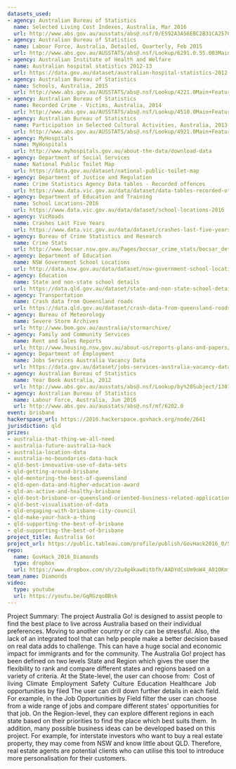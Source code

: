 ```yaml
---
datasets_used:
- agency: Australian Bureau of Statistics
  name: Selected Living Cost Indexes, Australia, Mar 2016
  url: http://www.abs.gov.au/ausstats/abs@.nsf/0/E592A3A56EBC2B31CA257C130017D2FA?Opendocument
- agency: Australian Bureau of Statistics
  name: Labour Force, Australia, Detailed, Quarterly, Feb 2015
  url: http://www.abs.gov.au/AUSSTATS/abs@.nsf/Lookup/6291.0.55.003Main+Features1Feb%202015?OpenDocument
- agency: Australian Institute of Health and Welfare
  name: Australian hospital statistics 2012-13
  url: https://data.gov.au/dataset/australian-hospital-statistics-2012-13
- agency: Australian Bureau of Statistics
  name: Schools, Australia, 2015
  url: http://www.abs.gov.au/AUSSTATS/abs@.nsf/Lookup/4221.0Main+Features392015?OpenDocument
- agency: Australian Bureau of Statistics
  name: Recorded Crime - Victims, Australia, 2014
  url: http://www.abs.gov.au/AUSSTATS/abs@.nsf/Lookup/4510.0Main+Features12014?OpenDocument
- agency: Australian Bureau of Statistics
  name: Participation in Selected Cultural Activities, Australia, 2013-14
  url: http://www.abs.gov.au/AUSSTATS/abs@.nsf/Lookup/4921.0Main+Features12013-14?OpenDocument
- agency: MyHospitals
  name: MyHospitals
  url: http://www.myhospitals.gov.au/about-the-data/download-data
- agency: Department of Social Services
  name: National Public Toilet Map
  url: https://data.gov.au/dataset/national-public-toilet-map
- agency: Department of Justice and Regulation
  name: Crime Statistics Agency Data tables - Recorded offences
  url: https://www.data.vic.gov.au/data/dataset/data-tables-recorded-offences
- agency: Department of Education and Training
  name: School Locations-2016
  url: https://www.data.vic.gov.au/data/dataset/school-locations-2016
- agency: VicRoads
  name: Crashes Last Five Years
  url: https://www.data.vic.gov.au/data/dataset/crashes-last-five-years
- agency: Bureau of Crime Statistics and Research
  name: Crime Stats
  url: http://www.bocsar.nsw.gov.au/Pages/bocsar_crime_stats/bocsar_detailedspreadsheets.aspx
- agency: Department of Education
  name: NSW Government School Locations
  url: http://data.nsw.gov.au/data/dataset/nsw-government-school-locations/resource/4c0a7e3f-1126-4b4b-8c1f-613ac86cb584
- agency: Education
  name: State and non-state school details
  url: https://data.qld.gov.au/dataset/state-and-non-state-school-details
- agency: Transportation
  name: Crash data from Queensland roads
  url: https://data.qld.gov.au/dataset/crash-data-from-queensland-roads
- agency: Bureau of Meteorology
  name: Severe Storm Archives
  url: http://www.bom.gov.au/australia/stormarchive/
- agency: Family and Community Services
  name: Rent and Sales Reports
  url: http://www.housing.nsw.gov.au/about-us/reports-plans-and-papers/rent-and-sales-reports
- agency: Department of Employment
  name: Jobs Services Australia Vacancy Data
  url: https://data.gov.au/dataset/jobs-services-australia-vacancy-data
- agency: Australian Bureau of Statistics
  name: Year Book Australia, 2012
  url: http://www.abs.gov.au/ausstats/abs@.nsf/Lookup/by%20Subject/1301.0~2012~Main%20Features~Australia's%20climate~143
- agency: Australian Bureau of Statistics
  name: Labour Force, Australia, Jun 2016
  url: http://www.abs.gov.au/ausstats/abs@.nsf/mf/6202.0
event: brisbane
hackerspace_url: https://2016.hackerspace.govhack.org/node/2641
jurisdiction: qld
prizes:
- australia-that-thing-we-all-need
- australia-future-australia-hack
- australia-location-data
- australia-no-boundaries-data-hack
- qld-best-innovative-use-of-data-sets
- qld-getting-around-brisbane
- qld-mentoring-the-best-of-queensland
- qld-open-data-and-higher-education-award
- qld-an-active-and-healthy-brisbane
- qld-best-brisbane-or-queensland-oriented-business-related-application
- qld-best-visualisation-of-data
- qld-engaging-with-brisbane-city-council
- qld-make-your-hack-a-thing
- qld-supporting-the-best-of-brisbane
- qld-supporting-the-best-of-brisbane
project_title: Australia Go!
project_url: https://public.tableau.com/profile/publish/GovHack2016_0/Story1#!/publish-confirm
repo:
  name: GovHack_2016_Diamonds
  type: dropbox
  url: https://www.dropbox.com/sh/z2u4g4kaw8itbfh/AADYdCsUm9oW4_A01OKmf6QCa?dl=0
team_name: Diamonds
video:
  type: youtube
  url: https://youtu.be/GqRGzqoBBsk
---
```


Project Summary:
The project Australia Go! is designed to assist people to find the best place to live across Australia based on their individual preferences. Moving to another country or city can be stressful. Also, the lack of an integrated tool that can help people make a better decision based on real data adds to challenge. This can have a huge social and economic impact for immigrants and for the community. The Australia Go! project has been defined on two levels State and Region which gives the user the flexibility to rank and compare different states and regions based on a variety of criteria. At the State-level, the user can choose from:
 Cost of living
 Climate
 Employment
 Safety
 Culture
 Education
 Healthcare
 Job opportunities by filed
The user can drill down further details in each field. For example, in the Job Opportunities by Field filter the user can choose from a wide range of jobs and compare different states' opportunities for that job. On the Region-level, they can explore different regions in each state based on their priorities to find the place which best suits them. 
In addition, many possible business ideas can be developed based on this project. For example, for interstate investors who want to buy a real estate property, they may come from NSW and know little about QLD. Therefore, real estate agents are potential clients who can utilise this tool to introduce more personalisation for their customers.